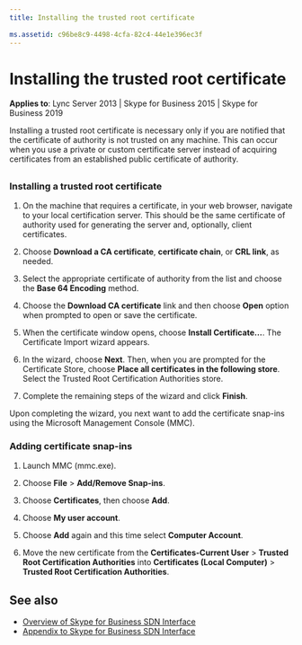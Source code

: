 ```yaml
---
title: Installing the trusted root certificate
 
ms.assetid: c96be8c9-4498-4cfa-82c4-44e1e396ec3f
---
```



# Installing the trusted root certificate


  
    
    

 **Applies to**: Lync Server 2013 | Skype for Business 2015 | Skype for Business 2019
 
Installing a trusted root certificate is necessary only if you are notified that the certificate of authority is not trusted on any machine. This can occur when you use a private or custom certificate server instead of acquiring certificates from an established public certificate of authority.
  
    
    


## 


### Installing a trusted root certificate


1. On the machine that requires a certificate, in your web browser, navigate to your local certification server. This should be the same certificate of authority used for generating the server and, optionally, client certificates.
    
  
2. Choose **Download a CA certificate**, **certificate chain**, or **CRL link**, as needed.
    
  
3. Select the appropriate certificate of authority from the list and choose the **Base 64 Encoding** method.
    
  
4. Choose the **Download CA certificate** link and then choose **Open** option when prompted to open or save the certificate.
    
  
5. When the certificate window opens, choose **Install Certificate…**. The Certificate Import wizard appears.
    
  
6. In the wizard, choose **Next**. Then, when you are prompted for the Certificate Store, choose **Place all certificates in the following store**. Select the Trusted Root Certification Authorities store.
    
  
7. Complete the remaining steps of the wizard and click **Finish**.
    
  
Upon completing the wizard, you next want to add the certificate snap-ins using the Microsoft Management Console (MMC).
  
    
    

### Adding certificate snap-ins


1. Launch MMC (mmc.exe).
    
  
2. Choose **File** > **Add/Remove Snap-ins**.
    
  
3. Choose **Certificates**, then choose **Add**.
    
  
4. Choose **My user account**.
    
  
5. Choose **Add** again and this time select **Computer Account**.
    
  
6. Move the new certificate from the **Certificates-Current User** > **Trusted Root Certification Authorities** into **Certificates (Local Computer)** > **Trusted Root Certification Authorities**.
    
  

## See also
<a name="bk_addresources"> </a>

-  [Overview of Skype for Business SDN Interface](overview.md)
-  [Appendix to Skype for Business SDN Interface](appendix.md)
    
  

